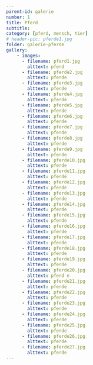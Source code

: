 ```yaml
---
parent-id: galerie
number: 1
title: Pferd
subtitle: 
category: [pferd, mensch, tier]
# header-pic: pferde1.jpg
folder: galerie-pferde
gallery:
    - images:
      - filename: pferd1.jpg
        alttext: pferd
      - filename: pferde2.jpg
        alttext: pferde     
      - filename: pferde3.jpg
        alttext: pferde
      - filename: pferde4.jpg
        alttext: pferde
      - filename: pferde5.jpg
        alttext: pferde
      - filename: pferde6.jpg
        alttext: pferde
      - filename: pferde7.jpg
        alttext: pferde
      - filename: pferde8.jpg
        alttext: pferde
      - filename: pferde9.jpg
        alttext: pferde
      - filename: pferde10.jpg
        alttext: pferde
      - filename: pferde11.jpg
        alttext: pferde
      - filename: pferde12.jpg
        alttext: pferde
      - filename: pferde13.jpg
        alttext: pferde 
      - filename: pferde14.jpg
        alttext: pferde
      - filename: pferde15.jpg
        alttext: pferde
      - filename: pferde16.jpg
        alttext: pferde
      - filename: pferde17.jpg
        alttext: pferde
      - filename: pferde18.jpg
        alttext: pferde
      - filename: pferde19.jpg
        alttext: pferde
      - filename: pferde20.jpg
        alttext: pferd e 
      - filename: pferde21.jpg
        alttext: pferde
      - filename: pferde22.jpg
        alttext: pferde
      - filename: pferde23.jpg
        alttext: pferde
      - filename: pferde24.jpg
        alttext: pferde
      - filename: pferde25.jpg
        alttext: pferde
      - filename: pferde26.jpg
        alttext: pferde
      - filename: pferde27.jpg
        alttext: pferde
---
```

<!-- beschreibender Text hier -->
